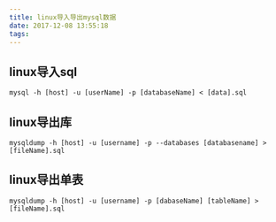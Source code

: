 ```yaml
---
title: linux导入导出mysql数据
date: 2017-12-08 13:55:18
tags:
---
```

## linux导入sql

```
mysql -h [host] -u [userName] -p [databaseName] < [data].sql
```

## linux导出库

```
mysqldump -h [host] -u [username] -p --databases [databasename] > [fileName].sql
```

## linux导出单表

```
mysqldump -h [host] -u [username] -p [dabaseName] [tableName] > [fileName].sql
```
